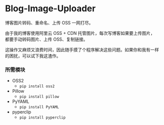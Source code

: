 # Blog-Image-Uploader

博客图片转码、重命名、上传 OSS 一网打尽。

由于我的博客使用阿里云 OSS + CDN 托管图片，每次写博客如果要上传图片，都要手动转码图片、上传 OSS、复制链接。

这操作又麻烦又浪费时间，因此随手摸了个程序解决这些问题。如果你和我有一样的困扰，可以试下我这渣作。

### 所需模块

- OSS2
    - `pip install oss2`
- Pillow
    - `pip install pillow`
- PyYAML
    - `pip install PyYAML`
- pyperclip
    - `pip install pyperclip`
